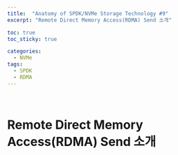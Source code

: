 ```yaml
---
title:  "Anatomy of SPDK/NVMe Storage Technology #9"
excerpt: "Remote Direct Memory Access(RDMA) Send 소개"

toc: true
toc_sticky: true

categories:
  - NVMe
tags:
  - SPDK
  - RDMA
---
```


<br>

# Remote Direct Memory Access(RDMA) Send 소개
